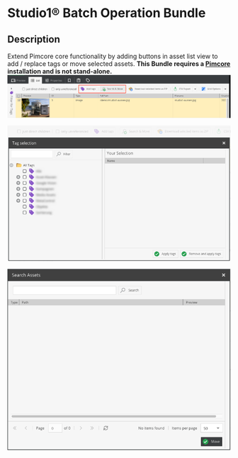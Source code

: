 # Studio1® Batch Operation Bundle

## Description

Extend Pimcore core functionality by adding buttons in asset list view 
to add / replace tags or move selected assets.
**This Bundle requires a [Pimcore](https://pimcore.com/) installation and is not stand-alone.**
![Asset List](asset_list.png)

![Tag Selection](tag_selection.png)

![Move](asset_move.png)